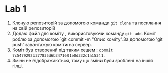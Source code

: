 # Lab 1
1. Клоную репозиторій за допомогою команди `git clone` та посилання на свій репозиторій
2. Додаю файл для коміту , використовуючи команду `git add`. Коміт роблю за допомогою `git commit -m "Опис коміту".За допомогою 'git push' завантажую коміти на сервер.
3. Коміт був створений під таким хешем : `commit 7c5479292b377835d6b3471601e0d332c1a15341`.
4. Зміни не відображаються, тому що зміни були зроблені на іншій гілці.


